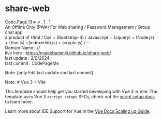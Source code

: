 # share-web
Code.Page.13=> v . 1 . 1 <br>
An Offline Only (PWA) For Web sharing / Password Management / Group chat app <br>
a product of Html / Css + (Bootstrap-4) / Javascript + (Jquery) + (Node.js) + (Vue.js) +(indexeddb.js) + 
(crypto.js) / -- <br>
Domain Name : // <br>
live here : https://mujeebadeniji.github.io/share-web/ <br>
last update : 2/9/2024 <br> 
last commit : CodePageMe <br>

Note: [only Edit last update and last commit]



Note: # Vue 3 + Vite

This template should help get you started developing with Vue 3 in Vite. The template uses Vue 3 `<script setup>` SFCs, check out the [script setup docs](https://v3.vuejs.org/api/sfc-script-setup.html#sfc-script-setup) to learn more.

Learn more about IDE Support for Vue in the [Vue Docs Scaling up Guide](https://vuejs.org/guide/scaling-up/tooling.html#ide-support).

